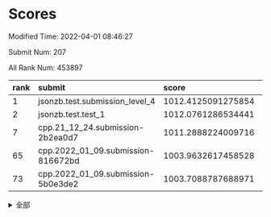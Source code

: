 # Scores

Modified Time: 2022-04-01 08:46:27

Submit Num: 207

All Rank Num: 453897

| rank |               submit               |       score        |       sigma        | pk_num |
| :--- | :--------------------------------- | :----------------- | :----------------- | :----- |
| 1    | jsonzb.test.submission_level_4     | 1012.4125091275854 | 0.7789203680805366 | 8772   |
| 2    | jsonzb.test.test_1                 | 1012.0761286534441 | 0.8168488530734171 | 8769   |
| 7    | cpp.21_12_24.submission-2b2ea0d7   | 1011.2888224009716 | 0.7863866005087435 | 8775   |
| 65   | cpp.2022_01_09.submission-816672bd | 1003.9632617458528 | 0.7220940657209085 | 8769   |
| 73   | cpp.2022_01_09.submission-5b0e3de2 | 1003.7088787688971 | 0.7077117219303308 | 8770   |


<details>
<summary>全部</summary>

| rank |                 submit                 |       score        |       sigma        | pk_num |
| :--- | :------------------------------------- | :----------------- | :----------------- | :----- |
| 1    | jsonzb.test.submission_level_4         | 1012.4125091275854 | 0.7789203680805366 | 8772   |
| 2    | jsonzb.test.test_1                     | 1012.0761286534441 | 0.8168488530734171 | 8769   |
| 3    | gobigger.level_3.submission_level_3_19 | 1011.5533399786248 | 0.7825232862366331 | 8769   |
| 4    | gobigger.level_3.submission_level_3_39 | 1011.4416311615718 | 0.7855315753099186 | 8768   |
| 5    | gobigger.level_3.submission_level_3_26 | 1011.390453410036  | 0.7794022950554742 | 8772   |
| 6    | gobigger.level_3.submission_level_3_36 | 1011.3195216828987 | 0.7781837953489613 | 8773   |
| 7    | cpp.21_12_24.submission-2b2ea0d7       | 1011.2888224009716 | 0.7863866005087435 | 8775   |
| 8    | gobigger.level_3.submission_level_3_18 | 1011.2638613473474 | 0.787242552885911  | 8777   |
| 9    | gobigger.level_3.submission_level_3_8  | 1011.1629489183988 | 0.7529546195484861 | 8774   |
| 10   | gobigger.level_3.submission_level_3_30 | 1011.1203016422422 | 0.7647887987953768 | 8774   |
| 11   | gobigger.level_3.submission_level_3_41 | 1011.098010164357  | 0.7776527940338185 | 8776   |
| 12   | gobigger.level_3.submission_level_3_9  | 1011.0910571570597 | 0.770228516398126  | 8773   |
| 13   | gobigger.level_3.submission_level_3_16 | 1010.9411247934553 | 0.7842263197954991 | 8769   |
| 14   | gobigger.level_3.submission_level_3_13 | 1010.9347417975796 | 0.7398944634729208 | 8772   |
| 15   | gobigger.level_3.submission_level_3_11 | 1010.7965355562932 | 0.7576793217078894 | 8771   |
| 16   | gobigger.level_3.submission_level_3_1  | 1010.5951257954739 | 0.765697626987013  | 8774   |
| 17   | gobigger.level_3.submission_level_3_46 | 1010.4775037288035 | 0.7771497556487206 | 8772   |
| 18   | gobigger.level_3.submission_level_3_45 | 1010.4621085422182 | 0.7508284073075537 | 8771   |
| 19   | gobigger.level_3.submission_level_3_12 | 1010.4548460596262 | 0.7750079871951333 | 8769   |
| 20   | gobigger.level_3.submission_level_3_14 | 1010.3172862486402 | 0.7638574737355097 | 8770   |
| 21   | gobigger.level_3.submission_level_3_27 | 1010.3050268103588 | 0.7610797770211942 | 8770   |
| 22   | gobigger.level_3.submission_level_3_20 | 1010.2828181107571 | 0.7431241655880262 | 8768   |
| 23   | gobigger.level_3.submission_level_3_28 | 1010.2227431634874 | 0.7793427518703091 | 8775   |
| 24   | gobigger.level_3.submission_level_3_0  | 1010.1930975329802 | 0.7581071092265174 | 8771   |
| 25   | gobigger.level_3.submission_level_3_47 | 1010.1397755246311 | 0.7714104497861448 | 8772   |
| 26   | gobigger.level_3.submission_level_3_5  | 1010.0569953524312 | 0.760894537785412  | 8770   |
| 27   | gobigger.level_3.submission_level_3_31 | 1010.0193887598947 | 0.7542669360142628 | 8771   |
| 28   | gobigger.level_3.submission_level_3_29 | 1010.015836026792  | 0.7577665241935484 | 8771   |
| 29   | gobigger.level_3.submission_level_3_2  | 1009.9853478543432 | 0.77915514748778   | 8768   |
| 30   | gobigger.level_3.submission_level_3_22 | 1009.9477790577909 | 0.7548085819730124 | 8765   |
| 31   | gobigger.level_3.submission_level_3_23 | 1009.942337564339  | 0.7575292638799666 | 8776   |
| 32   | gobigger.level_3.submission_level_3_24 | 1009.9366305821572 | 0.725719402989179  | 8764   |
| 33   | gobigger.level_3.submission_level_3_35 | 1009.924853145397  | 0.745185252956556  | 8769   |
| 34   | gobigger.level_3.submission_level_3_48 | 1009.8537605101596 | 0.7447214320942326 | 8770   |
| 35   | gobigger.level_3.submission_level_3_49 | 1009.8533951612272 | 0.7440853655968984 | 8770   |
| 36   | gobigger.level_3.submission_level_3_15 | 1009.7848544754991 | 0.7502267602741515 | 8770   |
| 37   | gobigger.level_3.submission_level_3_7  | 1009.7585128333023 | 0.7583673764545368 | 8770   |
| 38   | gobigger.level_3.submission_level_3_40 | 1009.6937095646753 | 0.7398691665705897 | 8768   |
| 39   | gobigger.level_3.submission_level_3_6  | 1009.6759577578706 | 0.7559290761443173 | 8771   |
| 40   | gobigger.level_3.submission_level_3_43 | 1009.6406337858934 | 0.7361097846315573 | 8767   |
| 41   | gobigger.level_3.submission_level_3_37 | 1009.6385076283431 | 0.7489681274143587 | 8771   |
| 42   | gobigger.level_3.submission_level_3_38 | 1009.5953761817319 | 0.7412070816735733 | 8768   |
| 43   | gobigger.level_3.submission_level_3_17 | 1009.4878620491044 | 0.7535341038952555 | 8766   |
| 44   | gobigger.level_3.submission_level_3_3  | 1009.4662813126777 | 0.7757858166739521 | 8774   |
| 45   | gobigger.level_3.submission_level_3_10 | 1009.4624829561693 | 0.7529157483554949 | 8764   |
| 46   | gobigger.level_3.submission_level_3_21 | 1009.3846991697017 | 0.7333187007433902 | 8772   |
| 47   | gobigger.level_3.submission_level_3_32 | 1009.2702791857585 | 0.7364024297717384 | 8776   |
| 48   | gobigger.level_3.submission_level_3_44 | 1009.2034475196306 | 0.7610051662134256 | 8772   |
| 49   | gobigger.level_3.submission_level_3_34 | 1009.1883333483255 | 0.7481501970805552 | 8774   |
| 50   | gobigger.level_3.submission_level_3_42 | 1009.0092018942238 | 0.7552572291048744 | 8768   |
| 51   | gobigger.level_3.submission_level_3_25 | 1008.8591221011811 | 0.7274779898729793 | 8771   |
| 52   | gobigger.level_3.submission_level_3_33 | 1008.7413186870615 | 0.7547493413051803 | 8771   |
| 53   | gobigger.level_3.submission_level_3_4  | 1008.7067443955888 | 0.7661992031655538 | 8769   |
| 54   | gobigger.level_1.submission_level_1_37 | 1004.9482084989189 | 0.7389497767621787 | 8774   |
| 55   | gobigger.level_1.submission_level_1_32 | 1004.9107000360358 | 0.7240150441603875 | 8775   |
| 56   | gobigger.level_1.submission_level_1_41 | 1004.7617989990586 | 0.7242832977473878 | 8771   |
| 57   | gobigger.level_1.submission_level_1_0  | 1004.5345859431058 | 0.7143440773431314 | 8772   |
| 58   | gobigger.level_1.submission_level_1_21 | 1004.4436057537338 | 0.7214123280848569 | 8771   |
| 59   | gobigger.level_1.submission_level_1_13 | 1004.4007260467055 | 0.7127040708090342 | 8778   |
| 60   | gobigger.level_1.submission_level_1_30 | 1004.3952065375348 | 0.7121310560739987 | 8772   |
| 61   | gobigger.level_1.submission_level_1_38 | 1004.3917937124644 | 0.7311455176926256 | 8770   |
| 62   | gobigger.level_1.submission_level_1_22 | 1004.2321756966646 | 0.7077342621351972 | 8770   |
| 63   | gobigger.level_1.submission_level_1_47 | 1004.2080569413517 | 0.7134927527514212 | 8771   |
| 64   | gobigger.level_1.submission_level_1_16 | 1003.9768918099265 | 0.7043672688561081 | 8773   |
| 65   | cpp.2022_01_09.submission-816672bd     | 1003.9632617458528 | 0.7220940657209085 | 8769   |
| 66   | gobigger.level_1.submission_level_1_28 | 1003.9631720249637 | 0.7141442399964957 | 8774   |
| 67   | gobigger.level_1.submission_level_1_5  | 1003.9386366984012 | 0.7204158000426041 | 8767   |
| 68   | gobigger.level_1.submission_level_1_7  | 1003.8296460859557 | 0.714615941856902  | 8766   |
| 69   | gobigger.level_1.submission_level_1_34 | 1003.8201288367502 | 0.7213276252758827 | 8772   |
| 70   | gobigger.level_1.submission_level_1_29 | 1003.7705606883959 | 0.7167497953190815 | 8773   |
| 71   | gobigger.level_1.submission_level_1_20 | 1003.7344894728774 | 0.7158542941812629 | 8772   |
| 72   | gobigger.level_1.submission_level_1_44 | 1003.7222702331431 | 0.7167644493432698 | 8774   |
| 73   | cpp.2022_01_09.submission-5b0e3de2     | 1003.7088787688971 | 0.7077117219303308 | 8770   |
| 74   | gobigger.level_1.submission_level_1_43 | 1003.6428302013232 | 0.7218464491189838 | 8771   |
| 75   | gobigger.level_1.submission_level_1_36 | 1003.6232040321585 | 0.7137271424943645 | 8771   |
| 76   | gobigger.level_1.submission_level_1_31 | 1003.5892650490533 | 0.710300807583074  | 8771   |
| 77   | gobigger.level_1.submission_level_1_18 | 1003.5851025196497 | 0.7117556366818976 | 8771   |
| 78   | gobigger.level_1.submission_level_1_4  | 1003.548789916024  | 0.7114767414909895 | 8768   |
| 79   | gobigger.level_1.submission_level_1_35 | 1003.4569220489617 | 0.7115387808505307 | 8767   |
| 80   | gobigger.level_1.submission_level_1_40 | 1003.4540353377685 | 0.7308285844312008 | 8772   |
| 81   | gobigger.level_1.submission_level_1_49 | 1003.4493389930906 | 0.7288192410305614 | 8771   |
| 82   | gobigger.level_1.submission_level_1_1  | 1003.4252058555016 | 0.7173612052146163 | 8773   |
| 83   | gobigger.level_1.submission_level_1_48 | 1003.2759581170433 | 0.7097668007746816 | 8771   |
| 84   | gobigger.level_1.submission_level_1_17 | 1003.2497192020841 | 0.7185116624384159 | 8769   |
| 85   | gobigger.level_1.submission_level_1_46 | 1003.2394539322551 | 0.7177435906082037 | 8776   |
| 86   | gobigger.level_1.submission_level_1_10 | 1003.2191433590104 | 0.7101560899162543 | 8769   |
| 87   | gobigger.level_1.submission_level_1_24 | 1003.1696158773932 | 0.7232755087963513 | 8769   |
| 88   | gobigger.level_1.submission_level_1_26 | 1003.0580676687878 | 0.721965502850352  | 8775   |
| 89   | gobigger.level_1.submission_level_1_42 | 1002.9532272302222 | 0.704786272955905  | 8774   |
| 90   | gobigger.level_1.submission_level_1_9  | 1002.8177030329387 | 0.7093511408861215 | 8767   |
| 91   | gobigger.level_1.submission_level_1_27 | 1002.7911670443036 | 0.7142095317027768 | 8775   |
| 92   | gobigger.level_1.submission_level_1_25 | 1002.79098777217   | 0.7232092708184232 | 8768   |
| 93   | gobigger.level_1.submission_level_1_6  | 1002.7388740210756 | 0.7159384020680544 | 8770   |
| 94   | gobigger.level_1.submission_level_1_2  | 1002.6977052958879 | 0.7008537761968237 | 8771   |
| 95   | gobigger.level_1.submission_level_1_15 | 1002.6327909283862 | 0.7062332709839634 | 8772   |
| 96   | gobigger.level_1.submission_level_1_8  | 1002.6139702663598 | 0.7129350724729663 | 8770   |
| 97   | gobigger.level_1.submission_level_1_3  | 1002.603979641076  | 0.7027182005989228 | 8771   |
| 98   | gobigger.level_1.submission_level_1_14 | 1002.5951438827165 | 0.7074650538164429 | 8768   |
| 99   | gobigger.level_1.submission_level_1_45 | 1002.4592321176068 | 0.7116901826663464 | 8775   |
| 100  | gobigger.level_1.submission_level_1_39 | 1002.3865272275026 | 0.7129826526488704 | 8770   |
| 101  | gobigger.level_1.submission_level_1_19 | 1002.3257468123035 | 0.7180134391498368 | 8774   |
| 102  | gobigger.level_1.submission_level_1_23 | 1002.1559118850145 | 0.7129174643829254 | 8776   |
| 103  | gobigger.level_1.submission_level_1_12 | 1002.0759554312006 | 0.7209427413133093 | 8770   |
| 104  | gobigger.level_1.submission_level_1_33 | 1002.0446022278733 | 0.7155863452533362 | 8771   |
| 105  | gobigger.level_1.submission_level_1_11 | 1001.9257043571511 | 0.7127525127332311 | 8768   |
| 106  | gobigger.random.submission_random_11   | 997.5538588621549  | 0.7058732360818005 | 8775   |
| 107  | gobigger.random.submission_random_22   | 997.3635894658864  | 0.7087197270515547 | 8770   |
| 108  | gobigger.random.submission_random_13   | 997.0720370162053  | 0.7058919594776932 | 8771   |
| 109  | gobigger.random.submission_random_34   | 997.0628159720416  | 0.7099806970628919 | 8770   |
| 110  | gobigger.random.submission_random_4    | 996.7610083906291  | 0.7154013430885738 | 8770   |
| 111  | gobigger.random.submission_random_2    | 996.6797939885229  | 0.7147988944439738 | 8772   |
| 112  | gobigger.random.submission_random_36   | 996.6090569686356  | 0.7078128129332858 | 8769   |
| 113  | gobigger.random.submission_random_5    | 996.5508789000731  | 0.7301245247267647 | 8771   |
| 114  | gobigger.random.submission_random_30   | 996.482594435086   | 0.7078971978186417 | 8766   |
| 115  | gobigger.random.submission_random_7    | 996.4638026852841  | 0.717379518028767  | 8771   |
| 116  | gobigger.random.submission_random_25   | 996.4197611727291  | 0.7083834881041275 | 8774   |
| 117  | gobigger.random.submission_random_35   | 996.4159595336616  | 0.7054926516311812 | 8772   |
| 118  | gobigger.random.submission_random_39   | 996.3471313001955  | 0.7060064951571601 | 8769   |
| 119  | gobigger.random.submission_random_6    | 996.3260767718285  | 0.711388469276788  | 8772   |
| 120  | gobigger.random.submission_random_12   | 996.313296372656   | 0.7051362917001086 | 8765   |
| 121  | gobigger.random.submission_random_47   | 996.2701774363458  | 0.7198713732883247 | 8771   |
| 122  | gobigger.random.submission_random_26   | 996.2545821947622  | 0.6971245377569157 | 8774   |
| 123  | gobigger.random.submission_random_17   | 996.1995625352174  | 0.7149925069170641 | 8769   |
| 124  | gobigger.random.submission_random_0    | 996.1907292342518  | 0.7149639439829572 | 8769   |
| 125  | gobigger.random.submission_random_16   | 996.1810640335223  | 0.7186447320208396 | 8773   |
| 126  | gobigger.random.submission_random_28   | 996.1457778068958  | 0.7201408920194059 | 8766   |
| 127  | gobigger.random.submission_random_41   | 996.139076258365   | 0.7056520530696758 | 8772   |
| 128  | gobigger.random.submission_random_32   | 996.1353259595704  | 0.7139121301721785 | 8774   |
| 129  | gobigger.random.submission_random_43   | 996.083000083236   | 0.7216873713518087 | 8773   |
| 130  | gobigger.random.submission_random_20   | 996.0592044743277  | 0.7258960345253238 | 8774   |
| 131  | gobigger.random.submission_random_48   | 996.0014993174066  | 0.7166824465787992 | 8774   |
| 132  | gobigger.random.submission_random_21   | 995.9919758105586  | 0.7152857981351133 | 8774   |
| 133  | gobigger.random.submission_random_23   | 995.8991475740507  | 0.7224243704214602 | 8773   |
| 134  | gobigger.random.submission_random_46   | 995.8685549797531  | 0.6961763851711453 | 8771   |
| 135  | gobigger.random.submission_random_19   | 995.8665109174078  | 0.7168091731506413 | 8770   |
| 136  | gobigger.random.submission_random_1    | 995.8657063232007  | 0.7072031878050858 | 8772   |
| 137  | gobigger.random.submission_random_44   | 995.8496060414652  | 0.6981509989138683 | 8769   |
| 138  | gobigger.random.submission_random_29   | 995.8158015241708  | 0.7140540125578572 | 8771   |
| 139  | gobigger.random.submission_random_38   | 995.8096242543926  | 0.698443231222754  | 8774   |
| 140  | gobigger.random.submission_random_45   | 995.758506539998   | 0.7053354910059992 | 8769   |
| 141  | gobigger.random.submission_random_3    | 995.6329225271071  | 0.7269608564437794 | 8772   |
| 142  | gobigger.random.submission_random_9    | 995.6269988596573  | 0.7122037862606403 | 8771   |
| 143  | gobigger.random.submission_random_33   | 995.6016364966747  | 0.7068516093723881 | 8772   |
| 144  | gobigger.random.submission_random_18   | 995.5782612275852  | 0.7104566486980716 | 8771   |
| 145  | gobigger.random.submission_random_42   | 995.5645740712107  | 0.702131965805596  | 8770   |
| 146  | gobigger.random.submission_random_31   | 995.499494388349   | 0.6981648031754942 | 8770   |
| 147  | gobigger.random.submission_random_10   | 995.4810028469433  | 0.7152778891075583 | 8773   |
| 148  | gobigger.random.submission_random_49   | 995.4148264802533  | 0.7031340263960144 | 8773   |
| 149  | gobigger.random.submission_random_14   | 995.271831548471   | 0.7000686269751759 | 8769   |
| 150  | gobigger.random.submission_random_24   | 995.2354551945901  | 0.7206254852914593 | 8771   |
| 151  | gobigger.random.submission_random_37   | 995.205888896137   | 0.7068645967870886 | 8774   |
| 152  | gobigger.random.submission_random_40   | 995.1962213021935  | 0.7165916234914804 | 8764   |
| 153  | gobigger.random.submission_random_8    | 995.1159188303922  | 0.7166289162417234 | 8773   |
| 154  | gobigger.random.submission_random_27   | 995.0672968679581  | 0.7186971484136391 | 8768   |
| 155  | gobigger.random.submission_random_15   | 994.5575242303183  | 0.7222915312498506 | 8771   |
| 156  | gobigger.level_2.submission_level_2_48 | 993.9852740696921  | 0.7436199217461835 | 8773   |
| 157  | gobigger.level_2.submission_level_2_39 | 993.7560474846389  | 0.721965460390517  | 8771   |
| 158  | gobigger.level_2.submission_level_2_20 | 993.5463733002282  | 0.720057578329939  | 8773   |
| 159  | gobigger.level_2.submission_level_2_27 | 993.5020943089768  | 0.7402061535677849 | 8769   |
| 160  | gobigger.level_2.submission_level_2_21 | 993.4082091555804  | 0.7276894288076204 | 8770   |
| 161  | gobigger.level_2.submission_level_2_45 | 993.3070480345161  | 0.7314087930243846 | 8772   |
| 162  | gobigger.level_2.submission_level_2_36 | 993.2818108754514  | 0.7414673083555604 | 8768   |
| 163  | gobigger.level_2.submission_level_2_22 | 992.9253865595718  | 0.7338675571872278 | 8772   |
| 164  | gobigger.level_2.submission_level_2_31 | 992.9247330516051  | 0.7287059044042761 | 8770   |
| 165  | gobigger.level_2.submission_level_2_26 | 992.8660246447168  | 0.7386423388165533 | 8776   |
| 166  | gobigger.level_2.submission_level_2_42 | 992.7510878266582  | 0.7496848053621463 | 8769   |
| 167  | gobigger.level_2.submission_level_2_17 | 992.6676932758089  | 0.7408396976518336 | 8771   |
| 168  | gobigger.level_2.submission_level_2_47 | 992.6665198288384  | 0.747697932924855  | 8774   |
| 169  | gobigger.level_2.submission_level_2_30 | 992.6566525108339  | 0.7401151829346936 | 8772   |
| 170  | gobigger.level_2.submission_level_2_40 | 992.5798307363245  | 0.7263624508423546 | 8775   |
| 171  | gobigger.level_2.submission_level_2_35 | 992.5689031192882  | 0.7451467062586162 | 8769   |
| 172  | gobigger.level_2.submission_level_2_16 | 992.5681072649955  | 0.7379336818504539 | 8770   |
| 173  | gobigger.level_2.submission_level_2_10 | 992.5472447959921  | 0.7480123168299952 | 8773   |
| 174  | gobigger.level_2.submission_level_2_2  | 992.5328760670761  | 0.7296052186139723 | 8766   |
| 175  | gobigger.level_2.submission_level_2_38 | 992.4335880614219  | 0.7212189327765988 | 8770   |
| 176  | gobigger.level_2.submission_level_2_19 | 992.2801705876406  | 0.7505196925456974 | 8772   |
| 177  | gobigger.level_2.submission_level_2_11 | 992.234613037211   | 0.7310362523069474 | 8765   |
| 178  | gobigger.level_2.submission_level_2_6  | 992.2258951860457  | 0.740278817264495  | 8770   |
| 179  | gobigger.level_2.submission_level_2_41 | 992.2127712080938  | 0.7332948039730929 | 8774   |
| 180  | gobigger.level_2.submission_level_2_13 | 992.1817843988712  | 0.739158129286961  | 8765   |
| 181  | gobigger.level_2.submission_level_2_14 | 992.1582310771494  | 0.7695627106061167 | 8770   |
| 182  | gobigger.level_2.submission_level_2_46 | 992.0601932322352  | 0.7239318579263807 | 8769   |
| 183  | gobigger.level_2.submission_level_2_43 | 991.960530983443   | 0.7597508031507266 | 8762   |
| 184  | gobigger.level_2.submission_level_2_7  | 991.958338508543   | 0.7340813072009751 | 8773   |
| 185  | gobigger.level_2.submission_level_2_33 | 991.9251230369964  | 0.7632821644869391 | 8771   |
| 186  | gobigger.level_2.submission_level_2_5  | 991.739776928686   | 0.7668208245621698 | 8769   |
| 187  | gobigger.level_2.submission_level_2_1  | 991.6566536225849  | 0.7312957523948715 | 8769   |
| 188  | gobigger.level_2.submission_level_2_34 | 991.6262281668561  | 0.742914672294852  | 8774   |
| 189  | gobigger.level_2.submission_level_2_24 | 991.6124735738808  | 0.7631733605528213 | 8774   |
| 190  | gobigger.level_2.submission_level_2_15 | 991.554941204726   | 0.7458999547805305 | 8770   |
| 191  | gobigger.level_2.submission_level_2_25 | 991.4913188617596  | 0.7436687928516921 | 8770   |
| 192  | gobigger.level_2.submission_level_2_44 | 991.2254327891428  | 0.7558350996525974 | 8767   |
| 193  | gobigger.level_2.submission_level_2_8  | 991.1573700228499  | 0.7462544503360001 | 8771   |
| 194  | gobigger.level_2.submission_level_2_29 | 991.1270062020026  | 0.7440376265624196 | 8770   |
| 195  | gobigger.level_2.submission_level_2_3  | 991.0986425964348  | 0.739304206314273  | 8773   |
| 196  | gobigger.level_2.submission_level_2_23 | 991.0909945643537  | 0.7532434377647171 | 8769   |
| 197  | gobigger.level_2.submission_level_2_37 | 990.9931848618323  | 0.7626636310092549 | 8771   |
| 198  | gobigger.level_2.submission_level_2_28 | 990.9906814027712  | 0.7469344558818236 | 8771   |
| 199  | gobigger.level_2.submission_level_2_18 | 990.846158814028   | 0.7410282191411748 | 8774   |
| 200  | gobigger.level_2.submission_level_2_49 | 990.6510597908815  | 0.7567912965397507 | 8772   |
| 201  | gobigger.level_2.submission_level_2_9  | 990.6436684826626  | 0.7691446335930158 | 8773   |
| 202  | gobigger.level_2.submission_level_2_4  | 990.6014043856472  | 0.7593390110689374 | 8767   |
| 203  | gobigger.level_2.submission_level_2_12 | 990.2293356565283  | 0.7730625223284364 | 8771   |
| 204  | gobigger.level_2.submission_level_2_32 | 990.0903670364652  | 0.7600435348343821 | 8772   |
| 205  | gobigger.level_2.submission_level_2_0  | 989.308379227029   | 0.7651792298925684 | 8771   |
| 206  | gobigger.none.submission_none_0        | 976.6827925335742  | 1.3753453426488884 | 8776   |
| 207  | gobigger.none.submission_none_1        | 974.9774875901927  | 1.622959179938798  | 8772   |

</details>